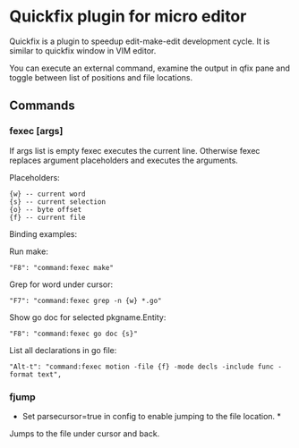 # Quickfix plugin for micro editor

Quickfix is a plugin to speedup edit-make-edit development cycle.
It is similar to quickfix window in VIM editor.

You can execute an external command, examine the output in qfix pane
and toggle between list of positions and file locations.

## Commands

### fexec [args]

If args list is empty fexec executes the current line.
Otherwise fexec replaces argument placeholders and executes the arguments.

Placeholders:

	{w} -- current word
	{s} -- current selection
	{o} -- byte offset
	{f} -- current file

Binding examples:

Run make:

	"F8": "command:fexec make"

Grep for word under cursor:

	"F7": "command:fexec grep -n {w} *.go"

Show go doc for selected pkgname.Entity:

	"F8": "command:fexec go doc {s}"

List all declarations in go file:

	"Alt-t": "command:fexec motion -file {f} -mode decls -include func -format text",

### fjump

* Set parsecursor=true in config to enable jumping to the file location. *

Jumps to the file under cursor and back.

